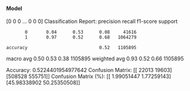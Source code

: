#### Model
[0 0 0 ... 0 0 0]
Classification Report:
              precision    recall  f1-score   support

           0       0.04      0.53      0.08     41616
           1       0.97      0.52      0.68   1064279

    accuracy                           0.52   1105895
   macro avg       0.50      0.53      0.38   1105895
weighted avg       0.93      0.52      0.66   1105895

Accuracy: 0.5224401954977642
Confusion Matrix:
[[ 22013  19603]
 [508528 555751]]
Confusion Matrix (%):
[[ 1.99051447  1.77259143]
 [45.98338902 50.25350508]]
